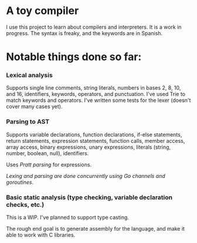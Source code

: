 # A toy compiler
I use this project to learn about compilers and interpreters. It is a work in progress.
The syntax is freaky, and the keywords are in Spanish.

# Notable things done so far:
### Lexical analysis
Supports single line comments, string literals, numbers in bases 2, 8, 10, and 16, identifiers, keywords, operators, and punctuation.
I've used Trie to match keywords and operators.
I've written some tests for the lexer (doesn't cover many cases yet).

### Parsing to AST
Supports variable declarations, function declarations, if-else statements, return statements, expression statements, function calls, member access, array access, binary expressions, unary expressions, literals (string, number, boolean, null), identifiers.

Uses *Pratt parsing* for expressions.

*Lexing and parsing are done concurrently using Go channels and goroutines*.

### Basic static analysis (type checking, variable declaration checks, etc.)
This is a WIP.
I've planned to support type casting.

The rough end goal is to generate assembly for the language, and make it able to work with C libraries.